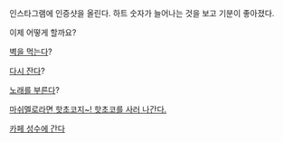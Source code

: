 인스타그램에 인증샷을 올린다. 하트 숫자가 늘어나는 것을 보고 기분이 좋아졌다.

이제 어떻게 할까요?

[벽을 먹는다](../eating-walls/eating-marshmallows.md)?

[다시 잔다](../sleep/marshmallow.md)?

[노래를 부른다](../sing-a-song/song.md)?

[마쉬멜로라면 핫초코지~! 핫초코를 사러 나간다.](../coco/coco.md)

[카페 성수에 간다](../cafe-sungsu/cafe-sungsu.md)

